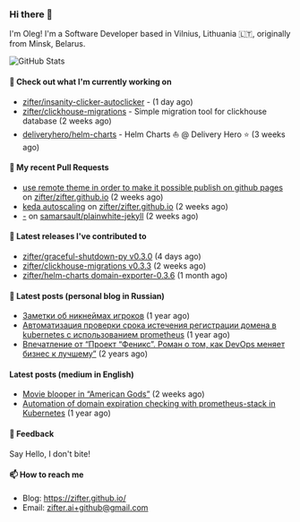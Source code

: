 ### Hi there 👋

I'm Oleg! I'm a Software Developer based in Vilnius, Lithuania 🇱🇹, originally from Minsk, Belarus.

![GitHub Stats](https://github-readme-stats.vercel.app/api?username=zifter&count_private=true&theme=tokyonight&show_icons=true)

#### 👷 Check out what I'm currently working on

- [zifter/insanity-clicker-autoclicker](https://github.com/zifter/insanity-clicker-autoclicker) -  (1 day ago)
- [zifter/clickhouse-migrations](https://github.com/zifter/clickhouse-migrations) - Simple migration tool for clickhouse database (2 weeks ago)
- [deliveryhero/helm-charts](https://github.com/deliveryhero/helm-charts) - Helm Charts ⛵ @ Delivery Hero ⭐ (3 weeks ago)

#### 🔨 My recent Pull Requests

- [use remote theme in order to make it possible publish on github pages](https://github.com/zifter/zifter.github.io/pull/8) on [zifter/zifter.github.io](https://github.com/zifter/zifter.github.io) (2 weeks ago)
- [keda autoscaling](https://github.com/zifter/zifter.github.io/pull/7) on [zifter/zifter.github.io](https://github.com/zifter/zifter.github.io) (2 weeks ago)
- [-](https://github.com/samarsault/plainwhite-jekyll/pull/119) on [samarsault/plainwhite-jekyll](https://github.com/samarsault/plainwhite-jekyll) (2 weeks ago)

#### 🚀 Latest releases I've contributed to
- [zifter/graceful-shutdown-py v0.3.0](https://github.com/zifter/graceful-shutdown-py/releases/tag/v0.3.0) (4 days ago)
- [zifter/clickhouse-migrations v0.3.3](https://github.com/zifter/clickhouse-migrations/releases/tag/v0.3.3) (2 weeks ago)
- [zifter/helm-charts domain-exporter-0.3.6](https://github.com/zifter/helm-charts/releases/tag/domain-exporter-0.3.6) (1 month ago)

#### 📄 Latest posts (personal blog in Russian)
- [Заметки об никнеймах игроков](https://zifter.github.io/offtopic/gamedev/2021/12/10/nicknames-in-games.html) (1 year ago)
- [Автоматизация проверки срока истечения регистрации домена в kubernetes с использованием prometheus](https://zifter.github.io/devops/2021/09/12/domain-expiration-prometheus-exporter.html) (1 year ago)
- [Впечатление от “Проект “Феникс”. Роман о том, как DevOps меняет бизнес к лучшему”](https://zifter.github.io/offtopic/2021/01/09/fenix-book-review.html) (2 years ago)

#### Latest posts (medium in English)
- [Movie blooper in “American Gods”](https://medium.com/@zifter/movie-blooper-in-american-gods-aee3b286b899?source=rss-766601af1f16------2) (2 weeks ago)
- [Automation of domain expiration checking with prometheus-stack in Kubernetes](https://medium.com/@zifter/automation-of-domain-expiration-checking-with-prometheus-stack-in-kubernetes-ea4e4571f5b4?source=rss-766601af1f16------2) (1 year ago)

#### 💬 Feedback

Say Hello, I don't bite!

#### 📫 How to reach me

- Blog: https://zifter.github.io/
- Email: zifter.ai+github@gmail.com
